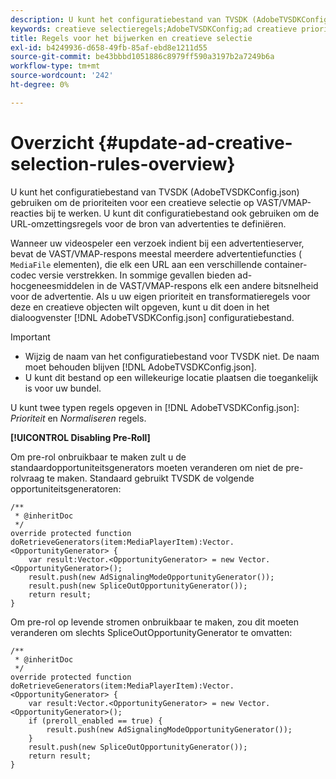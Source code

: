 ```yaml
---
description: U kunt het configuratiebestand van TVSDK (AdobeTVSDKConfig.json) gebruiken om de prioriteiten voor een creatieve selectie op VAST/VMAP-reacties bij te werken. U kunt dit configuratiebestand ook gebruiken om de URL-omzettingsregels voor de bron van advertenties te definiëren.
keywords: creatieve selectieregels;AdobeTVSDKConfig;ad creatieve prioriteiten;transformatieregels
title: Regels voor het bijwerken en creatieve selectie
exl-id: b4249936-d658-49fb-85af-ebd8e1211d55
source-git-commit: be43bbbd1051886c8979ff590a3197b2a7249b6a
workflow-type: tm+mt
source-wordcount: '242'
ht-degree: 0%

---
```


# Overzicht {#update-ad-creative-selection-rules-overview}

U kunt het configuratiebestand van TVSDK (AdobeTVSDKConfig.json) gebruiken om de prioriteiten voor een creatieve selectie op VAST/VMAP-reacties bij te werken. U kunt dit configuratiebestand ook gebruiken om de URL-omzettingsregels voor de bron van advertenties te definiëren.

Wanneer uw videospeler een verzoek indient bij een advertentieserver, bevat de VAST/VMAP-respons meestal meerdere advertentiefuncties ( `MediaFile` elementen), die elk een URL aan een verschillende container-codec versie verstrekken. In sommige gevallen bieden ad-hocgeneesmiddelen in de VAST/VMAP-respons elk een andere bitsnelheid voor de advertentie. Als u uw eigen prioriteit en transformatieregels voor deze en creatieve objecten wilt opgeven, kunt u dit doen in het dialoogvenster [!DNL AdobeTVSDKConfig.json] configuratiebestand.

>[!IMPORTANT]
>
>* Wijzig de naam van het configuratiebestand voor TVSDK niet. De naam moet behouden blijven [!DNL AdobeTVSDKConfig.json].
>* U kunt dit bestand op een willekeurige locatie plaatsen die toegankelijk is voor uw bundel.
>


U kunt twee typen regels opgeven in [!DNL AdobeTVSDKConfig.json]: *Prioriteit* en *Normaliseren* regels.

**[!UICONTROL Disabling Pre-Roll]**

Om pre-rol onbruikbaar te maken zult u de standaardopportuniteitsgenerators moeten veranderen om niet de pre-rolvraag te maken. Standaard gebruikt TVSDK de volgende opportuniteitsgeneratoren:

```
/** 
 * @inheritDoc 
 */ 
override protected function doRetrieveGenerators(item:MediaPlayerItem):Vector.<OpportunityGenerator> { 
    var result:Vector.<OpportunityGenerator> = new Vector.<OpportunityGenerator>(); 
    result.push(new AdSignalingModeOpportunityGenerator()); 
    result.push(new SpliceOutOpportunityGenerator()); 
    return result; 
} 
```

Om pre-rol op levende stromen onbruikbaar te maken, zou dit moeten veranderen om slechts SpliceOutOpportunityGenerator te omvatten:

```
/** 
 * @inheritDoc 
 */ 
override protected function doRetrieveGenerators(item:MediaPlayerItem):Vector.<OpportunityGenerator> { 
    var result:Vector.<OpportunityGenerator> = new Vector.<OpportunityGenerator>(); 
    if (preroll_enabled == true) { 
        result.push(new AdSignalingModeOpportunityGenerator()); 
    } 
    result.push(new SpliceOutOpportunityGenerator()); 
    return result; 
}
```
